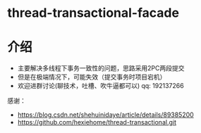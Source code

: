 # thread-transactional-facade

# 介绍
* 主要解决多线程下事务一致性的问题，思路采用2PC两段提交
* 但是在极端情况下，可能失效（提交事务时项目宕机）
* 欢迎进群讨论(聊技术，吐槽、吹牛逼都可以) qq: 192137266 

感谢： 
* https://blog.csdn.net/shehuinidaye/article/details/89385200
* https://github.com/hexiehome/thread-transactional.git

